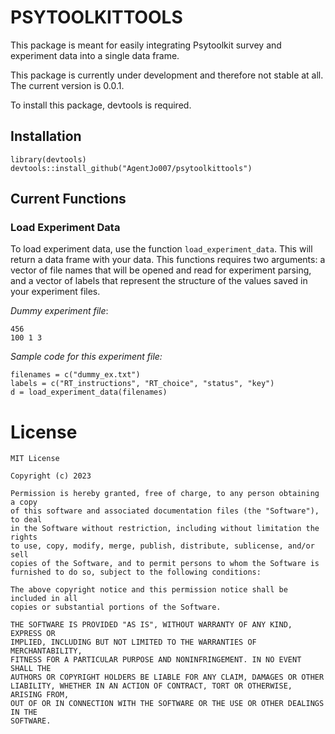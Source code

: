 # PSYTOOLKITTOOLS

This package is meant for easily integrating Psytoolkit survey and experiment data into a single data frame.

This package is currently under development and therefore not stable at all. The current version is 0.0.1.

To install this package, devtools is required.

## Installation

```{r}
library(devtools)
devtools::install_github("AgentJo007/psytoolkittools")
```

## Current Functions

### Load Experiment Data

To load experiment data, use the function `load_experiment_data`. This will return a data frame with your data. This functions requires two arguments: a vector of file names that will be opened and read for experiment parsing, and a vector of labels that represent the structure of the values saved in your experiment files.

*Dummy experiment file*:

    456
    100 1 3

*Sample code for this experiment file:*

```{r}
filenames = c("dummy_ex.txt")
labels = c("RT_instructions", "RT_choice", "status", "key")
d = load_experiment_data(filenames)
```

# License

    MIT License

    Copyright (c) 2023

    Permission is hereby granted, free of charge, to any person obtaining a copy
    of this software and associated documentation files (the "Software"), to deal
    in the Software without restriction, including without limitation the rights
    to use, copy, modify, merge, publish, distribute, sublicense, and/or sell
    copies of the Software, and to permit persons to whom the Software is
    furnished to do so, subject to the following conditions:

    The above copyright notice and this permission notice shall be included in all
    copies or substantial portions of the Software.

    THE SOFTWARE IS PROVIDED "AS IS", WITHOUT WARRANTY OF ANY KIND, EXPRESS OR
    IMPLIED, INCLUDING BUT NOT LIMITED TO THE WARRANTIES OF MERCHANTABILITY,
    FITNESS FOR A PARTICULAR PURPOSE AND NONINFRINGEMENT. IN NO EVENT SHALL THE
    AUTHORS OR COPYRIGHT HOLDERS BE LIABLE FOR ANY CLAIM, DAMAGES OR OTHER
    LIABILITY, WHETHER IN AN ACTION OF CONTRACT, TORT OR OTHERWISE, ARISING FROM,
    OUT OF OR IN CONNECTION WITH THE SOFTWARE OR THE USE OR OTHER DEALINGS IN THE
    SOFTWARE.
